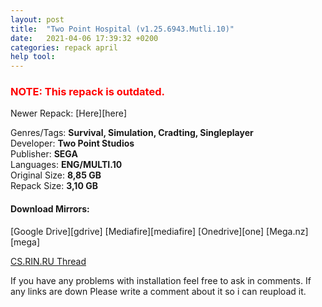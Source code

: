 ```yaml
---
layout: post
title:  "Two Point Hospital (v1.25.6943.Mutli.10)"
date:   2021-04-06 17:39:32 +0200
categories: repack april 
help tool:                                                                                               |
---
```

<h3><span style="color:red"><b>NOTE: This repack is outdated.</b></span></h3>
Newer Repack: [Here][here]

Genres/Tags: **Survival, Simulation, Cradting, Singleplayer**                                                 
Developer: **Two Point Studios**                                                                              
Publisher: **SEGA**                                                                                   
Languages: **ENG/MULTI.10**                                                                                   
Original Size: **8,85 GB**                                                                                    
Repack Size: **3,10 GB**                                                                                      

<h4><b>Download Mirrors:</b></h4>                                                                            
[Google Drive][gdrive]                                                                              
[Mediafire][mediafire]                                                                               
[Onedrive][one]                                                                                     
[Mega.nz][mega]

[CS.RIN.RU Thread][rin]

If you have any problems with installation feel free to ask in comments.
If any links are down Please write a comment about it so i can reupload it.

[one]: https://pastebin.com/raw/cpiMcUTc
[mediafire]: https://pastebin.com/raw/hPd05yye
[gdrive]: https://pastebin.com/raw/0AndzvAa
[mega]: https://pastebin.com/raw/J71pZ6c0 
[rin]: https://cs.rin.ru/forum/viewtopic.php?f=10&t=85436
[here]: /repack/october/2021/10/23/two-point-hospital.html